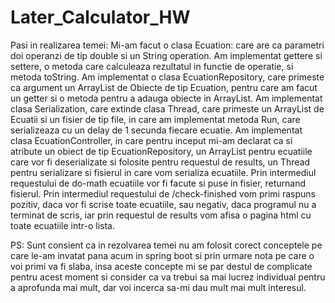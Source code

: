 # Later_Calculator_HW
Pasi in realizarea temei:
 Mi-am facut o clasa Ecuation: care are ca parametri doi operanzi de tip double si un String operation. Am implementat gettere
si settere, o metoda care calculeaza rezultatul in functie de operatie, si metoda toString.
 Am implementat o clasa EcuationRepository, care primeste ca argument un ArrayList de Obiecte de tip Ecuation, pentru care am facut
un getter si o metoda pentru a adauga obiecte in ArrayList.
 Am implementat clasa Serialization, care extinde clasa Thread, care primeste un ArrayList de Ecuatii si un fisier de tip file, in
care am implementat metoda Run, care serializeaza cu un delay de 1 secunda fiecare ecuatie.
 Am implementat clasa EcuationController, in care pentru inceput mi-am declarat ca si atribute un obiect de tip EcuationRepository,
un ArrayList pentru ecuatiile care vor fi deserializate si folosite pentru requestul de results, un Thread pentru serializare si fisierul
in care vom serializa ecuatiile. Prin intermediul requestului de do-math ecuatiile vor fi facute si puse in fisier, returnand fisierul.
Prin intermediul requestului de /check-finished vom primi raspuns pozitiv, daca vor fi scrise toate ecuatiile, sau negativ,
daca programul nu a terminat de scris, iar prin requestul de results vom afisa o pagina html cu toate ecuatiile intr-o lista.

PS: Sunt consient ca in rezolvarea temei nu am folosit corect conceptele pe care le-am invatat pana acum in spring boot si prin urmare
nota pe care o voi primi va fi slaba, insa aceste concepte mi se par destul de complicate pentru acest moment si consider ca va trebui
sa mai lucrez individual pentru a aprofunda mai mult, dar voi incerca sa-mi dau mult mai mult interesul.

